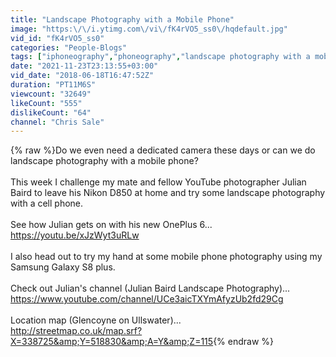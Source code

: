 ```yaml
---
title: "Landscape Photography with a Mobile Phone"
image: "https:\/\/i.ytimg.com\/vi\/fK4rVO5_ss0\/hqdefault.jpg"
vid_id: "fK4rVO5_ss0"
categories: "People-Blogs"
tags: ["iphoneography","phoneography","landscape photography with a mobile phone"]
date: "2021-11-23T23:13:55+03:00"
vid_date: "2018-06-18T16:47:52Z"
duration: "PT11M6S"
viewcount: "32649"
likeCount: "555"
dislikeCount: "64"
channel: "Chris Sale"
---
```

{% raw %}Do we even need a dedicated camera these days or can we do landscape photography with a mobile phone?<br /><br />This week I challenge my mate and fellow YouTube photographer Julian Baird to leave his Nikon D850 at home and try some landscape photography with a cell phone.<br /><br />See how Julian gets on with his new OnePlus 6...<br /><a rel="nofollow" target="blank" href="https://youtu.be/xJzWyt3uRLw">https://youtu.be/xJzWyt3uRLw</a><br /><br />I also head out to try my hand at some mobile phone photography using my Samsung Galaxy S8 plus.<br /><br />Check out Julian's channel (Julian Baird Landscape Photography)...<br /><a rel="nofollow" target="blank" href="https://www.youtube.com/channel/UCe3aicTXYmAfyzUb2fd29Cg">https://www.youtube.com/channel/UCe3aicTXYmAfyzUb2fd29Cg</a><br /><br />Location map (Glencoyne on Ullswater)...<br /><a rel="nofollow" target="blank" href="http://streetmap.co.uk/map.srf?X=338725&amp;Y=518830&amp;A=Y&amp;Z=115">http://streetmap.co.uk/map.srf?X=338725&amp;Y=518830&amp;A=Y&amp;Z=115</a>{% endraw %}
